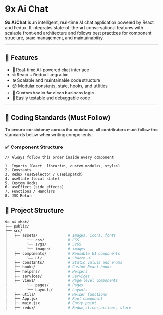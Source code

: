 # 9x Ai Chat

**9x Ai Chat** is an intelligent, real-time AI chat application powered by React and Redux. It integrates state-of-the-art conversational features with scalable front-end architecture and follows best practices for component structure, state management, and maintainability.

---

## 🚀 Features

- 💬 Real-time AI-powered chat interface
- 🌐 React + Redux integration
- ⚙️ Scalable and maintainable code structure
- 📦 Modular constants, state, hooks, and utilities
- 🧠 Custom hooks for clean business logic
- 🧪 Easily testable and debuggable code

---

## 🧭 Coding Standards (Must Follow)

To ensure consistency across the codebase, all contributors must follow the standards below when writing components:

### ✅ Component Structure

```tsx
// Always follow this order inside every component

1. Imports (React, libraries, custom modules, styles)
2. Constants
3. Redux (useSelector / useDispatch)
4. useState (local state)
5. Custom Hooks
6. useEffect (side effects)
7. Functions / Handlers
8. JSX Return
```

## 🧱 Project Structure

```bash
9x-ai-chat/
├── public/
├── src/
│   ├── assets/              # Images, icons, fonts
│         └── css/           # CSS
│         └── svgs/          # SVGS
│         └── images/        # images
│   ├── components/          # Reusable UI components
│         └── ui/            # Shadcn UI
│   ├── constants/           # Static values and enums
│   ├── hooks/               # Custom React hooks
│   ├── helpers/             # Helpers
│   ├── services/            # Services
│   ├── views/               # Page-level components
│         └── pages/         # Pages
│         └── Layouts/       # Layouts
│   ├── utils/               # Helper functions
│   ├── App.jsx              # Root component
│   ├── main.jsx             # Entry point
│   ├── redux/               # Redux,slices,actions, store
```
